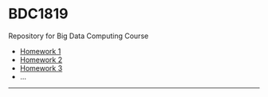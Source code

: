 # BDC1819
Repository for Big Data Computing Course
* [Homework 1](https://github.com/candeogi/BDC1819/blob/master/src/main/java/homework1)
* [Homework 2](https://github.com/candeogi/BDC1819/blob/master/src/main/java/homework2)
* [Homework 3](https://github.com/candeogi/BDC1819/blob/master/src/main/java/homework3)
* ... 
___
